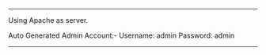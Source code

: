 <!---
Add your comments / notes and thoughts to this doc

Any special instructions to running your code?
-->

-------------------------------------------------------------------------------------------------------------------
Using Apache as server.

Auto Generated Admin Account:-
Username: admin
Password: admin


















------------------------------------------------------------------------------------------------------------------